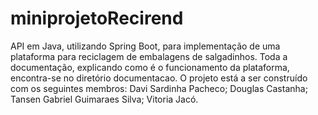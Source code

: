 # miniprojetoRecirend
API em Java, utilizando Spring Boot, para implementação de uma plataforma para reciclagem de embalagens de salgadinhos.
Toda a documentação, explicando como é o funcionamento da plataforma, encontra-se no diretório documentacao.
O projeto está a ser construído com os seguintes membros:
Davi Sardinha Pacheco;
Douglas Castanha;
Tansen Gabriel Guimaraes Silva;
Vitoria Jacó.